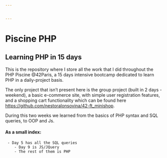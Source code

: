 ```yaml
---


---
```


<h1 id="piscine-php">Piscine PHP</h1>
<h2 id="learning-php-in-15-days">Learning PHP in 15 days</h2>
<p>This is the repository where I store all the work that I did throughout the PHP Piscine @42Paris, a 15 days intensive bootcamp dedicated to learn PHP in a daily-project basis.</p>
<p>The only project that isn’t present here is the group project (built in 2 days - weekend), a basic e-commerce site, with simple user registration features, and a shopping cart functionality which can be found here <a href="https://github.com/nestoralonsovina/42-ft_minishop">https://github.com/nestoralonsovina/42-ft_minishop</a>.</p>
<p>During this two weeks we learned from the basics of PHP syntax and SQL queries, to OOP and Js.</p>
<h4 id="as-a-small-index">As a small index:</h4>
<pre><code>	- Day 5 has all the SQL queries
	- Day 9 is JS/JQuery
	- The rest of them is PHP
</code></pre>

